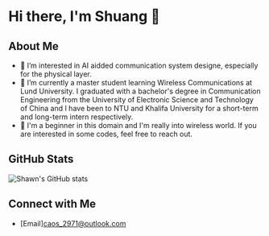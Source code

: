 # Hi there, I'm Shuang 👋

## About Me

- 🔭 I’m interested in AI aidded communication system designe, especially for the physical layer.
- 🌱 I’m currently a master student learning Wireless Communications at Lund University. I graduated with a bachelor's degree in Communication Engineering from the University of Electronic Science and Technology of China and I have been to NTU and Khalifa University for a short-term and long-term intern respectively.
- 💬 I'm a beginner in this domain and I'm really into wireless world. If you are interested in some codes, feel free to reach out.

## GitHub Stats

![Shawn's GitHub stats](https://github-readme-stats.vercel.app/api?username=CS688&show_icons=true&theme=radical)

## Connect with Me

- [Email]caos_2971@outlook.com

